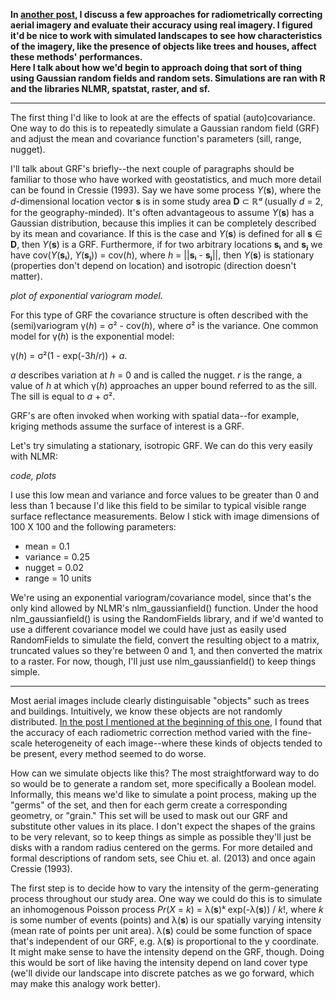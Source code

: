**In [another post](https://rolansen.github.io/radiometric_correction/local_histogram_correction.html), 
I discuss a few approaches for radiometrically correcting aerial imagery and evaluate their accuracy using real imagery. 
I figured it'd be nice to work with simulated landscapes to see how characteristics of the imagery, 
like the presence of objects like trees and houses, affect these methods' performances.  
Here I talk about how we'd begin to approach doing that sort of thing
using Gaussian random fields and random sets.
Simulations are ran with R and the libraries NLMR, spatstat, raster, and sf.**

-----

The first thing I'd like to look at are the effects of spatial (auto)covariance. 
One way to do this is to repeatedly simulate a Gaussian random field (GRF) and adjust the mean and covariance function's parameters (sill, range, nugget). 

I'll talk about GRF's briefly--the next couple of paragraphs should be familiar to those who have worked with geostatistics, and much more detail can be found in Cressie (1993). Say we have some process *Y*(**s**), where the *d*-dimensional location vector **s** is in some study area **D** ⊂ ℝ*ᵈ* (usually *d* = 2, for the geography-minded). It's often advantageous to assume *Y*(**s**) has a Gaussian distribution, because this implies it can be completely described by its mean and covariance. If this is the case and *Y*(**s**) is defined for all **s** &isin; **D**, then *Y*(**s**) is a GRF. Furthermore, if for two arbitrary locations **sᵢ** and **sⱼ** we have cov(*Y*(**sᵢ**), *Y*(**sⱼ**)) = cov(*h*), where *h* = \|\|**sᵢ** - **sⱼ**\|\|, then *Y*(**s**) is stationary (properties don't depend on location) and isotropic (direction doesn't matter).

*plot of exponential variogram model.*

For this type of GRF the covariance structure is often described with the (semi)variogram &gamma;(*h*) = &sigma;² - cov(*h*), where &sigma;² is the variance. One common model for &gamma;(*h*) is the exponential model: 

&gamma;(*h*) = &sigma;²(1 - exp(-3*h*/*r*)) + *a*. 

*a* describes variation at *h* = 0 and is called the nugget. *r* is the range, a value of *h* at which &gamma;(*h*) approaches an upper bound referred to as the sill. The sill is equal to *a* + &sigma;².

GRF's are often invoked when working with spatial data--for example, kriging methods assume the surface of interest is a GRF. 

Let's try simulating a stationary, isotropic GRF. We can do this very easily with NLMR:

*code, plots*

I use this low mean and variance and force values to be greater than 0 and less than 1 because I'd like this field to be similar to typical visible range surface reflectance measurements. Below I stick with image dimensions of 100 X 100 and the following parameters:
* mean = 0.1
* variance = 0.25
* nugget = 0.02 
* range = 10 units

We're using an exponential variogram/covariance model, since that's the only kind allowed by NLMR's nlm_gaussianfield() function. Under the hood nlm_gaussianfield() is using the RandomFields library, and if we'd wanted to use a different covariance model we could have just as easily used RandomFields to simulate the field, convert the resulting object to a matrix, truncated values so they're between 0 and 1, and then converted the matrix to a raster. For now, though, I'll just use nlm_gaussianfield() to keep things simple.  

-----

Most aerial images include clearly distinguisable "objects" such as trees and buildings. Intuitively, we know these objects are not randomly distributed. [In the post I mentioned at the beginning of this one](https://rolansen.github.io/radiometric_correction/local_histogram_correction.html), I found that the accuracy of each radiometric correction method varied with the fine-scale heterogeneity of each image--where these kinds of objects tended to be present, every method seemed to do worse. 

How can we simulate objects like this? The most straightforward way to do so would be to generate a random set, more specifically a Boolean model. Informally, this means we'd like to simulate a point process, making up the "germs" of the set, and then for each germ create a corresponding geometry, or "grain." This set will be used to mask out our GRF and substitute other values in its place. I don't expect the shapes of the grains to be very relevant, so to keep things as simple as possible they'll just be disks with a random radius centered on the germs. For more detailed and formal descriptions of random sets, see Chiu et. al. (2013) and once again Cressie (1993). 

The first step is to decide how to vary the intensity of the germ-generating process throughout our study area. One way we could do this is to simulate an inhomogenous Poisson process *Pr*(*X* = *k*) = &lambda;(**s**)*ᵏ* exp(-&lambda;(**s**)) / *k*!, where *k* is some number of events (points) and &lambda;(**s**) is our spatially varying intensity (mean rate of points per unit area). 
&lambda;(**s**) could be some function of space that's independent of our GRF, e.g. &lambda;(**s**) is proportional to the y coordinate. It might make sense to have the intensity depend on the GRF, though. Doing this would be sort of like having the intensity depend on land cover type (we'll divide our landscape into discrete patches as we go forward, which may make this analogy work better). 
